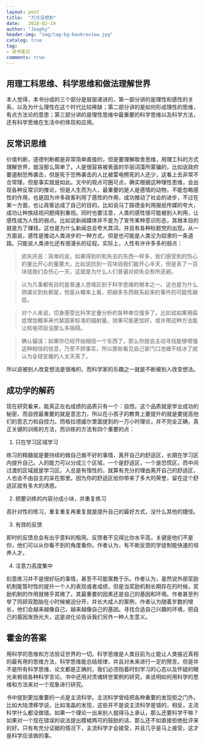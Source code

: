 ```yaml
---
layout: post
title:  "万万没想到"
date:   2018-02-19
author: "Joephy"
header-img: "img/tag-bg-bookreview.jpg"
catalog: true
tag:
- 读书笔记 
comments: true
---
```

用理工科思维、科学思维和做法理解世界
-----------

本人觉得，本书分成的三个部分是层层递进的，第一部分讲的是理性和感性的关系，以及为什么理性在这个时代比较稀缺；第二部分讲的是如何形成理性的思维，有点方法论的意思；第三部分讲的是理性思维中最重要的科学思维以及科学方法，还有科学思维在生活中的体现和应用。

## 反常识思维

价值判断，道德判断都是非常简单直接的，但是要理解取舍思维，用理工科的方式理解世界，就没那么简单了。人是很容易被表面的华丽词藻所蒙骗的，比如说政府要遏制恐怖袭击，但是死于恐怖袭击的人比被雷电劈死的人还少，这看上去非常不合常理，但是事实就是如此。文中的观点可圈可点，确实根据这种理性思维，会出现各种反常识的推论，但是人生而为人，最重要的是人是感情的动物，不能忽略感性的作用，也是因为许多政客利用了感性的作用，成功推动了社会的进步，不过在某一方面，也让政客达成了自己的目的。比如说马丁路德金利用报纸传媒的夸大，成功让种族歧视问题得到重视。同时也要注意，人类的感性很可能被别人利用，让感性成为人性的弱点。比如说新闻媒体并不是为了宣传某种意识形态，其根本目的就是为了赚钱，这也是为什么新闻总会夸大其词，并且有各种标题党的出现。从一方面说，感性是推动人类进步的一种方式，但是也可能是人类沦为奴隶的一条道路。只能说人类进化还有很漫长的征程。实际上，人性有许许多多的弱点：

> 损失厌恶：简单的说，如果得到的和失去的东西一样多，我们感受到的伤心的量比开心的量要大。比如说捡到一百块钱我们能开心半天，但是丢了一百块钱我们会伤心一天，这就是为什么人们普遍对损失会有所逃避。

> 认为凡事都有目的是普通人思维区别于科学思维的根本之一。这也是为什么阴谋论到处都是，但是从概率上看，把越多东西联系起来的事件的可能性越低。

> 对个人来说，切身感受比科学定量分析的各种单位强多了。比如说如果用癌症增加概率来代替国家标准的辐射量，效果可能更加好。或许用这种方法能让核电项目没那么多阻碍。

> 确认偏误：如果你已经开始相信一个东西了，那么你就会主动寻找能够增强这种相信的信息，乃至不顾事实。所以那些看见自己家门口池塘不结冰了就认为全球变暖的人太天真了。


所以说被别人改变想法是很难的，而科学家的乐趣之一就是不断被别人改变想法。


## 成功学的解药

现在研究看来，能真正左右成绩的品质只有一个：自控。这个品质就是学业成功的秘密，而自控最重要的就是意志力，所以在小孩子的教育上要提升的就是要提高他们的意志力和自控力。而格拉德威尔里面提到的一万小时理论，并不完全正确，真正关键的训练的方法，而训练的方法有四个重要的点：

1. 只在学习区域学习

练习的精髓就是要持续的做自己做不好的事情，离开自己的舒适区，长期在学习区内提升自己。人的能力可以分成三个区域，一个是舒适区，一个是恐慌区，而中间过渡的区域就是学习区。人总是有惰性的，就算有充分的理由离开自己的舒适区，人也会不由自主的呆在那里。因为你的舒适区给你带来了多大的荣誉，留在这个舒适区就有多大的诱惑。

2. 把要训练的内容分成小块，并重复练习

高针对性的练习，重复重复再重复就是提升自己的最好方式，没什么其他的捷径。

3. 有效的反馈

即时的反馈总会有出乎意料的租用。反馈者不见得比你水平高，关键是他们不是你，他们可以从你看不到的角度看你。作者认为，有不断反馈的学徒制能快速的培养人才。

4. 注意力高度集中

刻意练习并不是很好玩的事情，甚至不可能寓教于乐。作者认为，虽然说外部奖励机制能暂时性的提升一个人的表现或者成绩，但是当奖励机制长期存在的时候，奖励机制的作用就微乎其微了。其最重要的因素还是自己的基因和环境。作者甚至列举了同卵双胞胎在小时候被迫分开，并长大成人的案例，作者认为随着岁数的增长，他们会越来越像自己，越来越像自己的基因。寻找合适自己兴趣的环境，把自己的基因发扬光大，这是进化论告诉我们另外一种人生意义。

## 霍金的答案

用科学的思维和方法验证世界的一切。科学思维是人类目前为止能让人类接近真相的最有用的思维方法，科学思维能总结规律，并且对未来进行一定的预言。但是并不是所有科学思维、论文都是正确的，我们必须抱着时刻学习的心态以及怀疑的眼光来俯视各种科学言论。书中还用对灵魂转世案例的研究，来说明如何用科学的思维和方法来对一个现象进行研究。

书中提到更加重要的一点是主流科学。主流科学曾经把各种重要的发现拒之门外，比如大陆漂移学说，比如准晶的发现，这些并不是说主流科学是错的，相反，主流科学什么都没做错。如果一个理论一出来别人就得马上承认，那么还要科学干嘛？如果对一个现在错误的说法提出模棱两可的鼓励的话，那么还不如直接拒绝批评来的好。只有有充分证据的情况下，主流科学才会接受，并且几乎是马上接受，这才是科学应该做的事。

